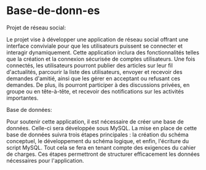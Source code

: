 # Base-de-donn-es

Projet de réseau social:

Le projet vise à développer une application de réseau social offrant une interface conviviale pour que les utilisateurs puissent se connecter et interagir dynamiquement. Cette application inclura des fonctionnalités telles que la création et la connexion sécurisée de comptes utilisateurs. Une fois connectés, les utilisateurs pourront publier des articles sur leur fil d'actualités, parcourir la liste des utilisateurs, envoyer et recevoir des demandes d'amitié, ainsi que les gérer en acceptant ou refusant ces demandes. De plus, ils pourront participer à des discussions privées, en groupe ou en tête-à-tête, et recevoir des notifications sur les activités importantes.

Base de données:

Pour soutenir cette application, il est nécessaire de créer une base de données. Celle-ci sera développée sous MySQL. La mise en place de cette base de données suivra trois étapes principales : la création du schéma conceptuel, le développement du schéma logique, et enfin, l'écriture du script MySQL. Tout cela se fera en tenant compte des exigences du cahier de charges. Ces étapes permettront de structurer efficacement les données nécessaires pour l'application.
